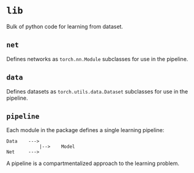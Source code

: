 # `lib`

Bulk of python code for learning from dataset.

## `net`

Defines networks  as `torch.nn.Module` subclasses for use in the pipeline.

## `data`

Defines datasets as `torch.utils.data.Dataset` subclasses for use in the pipeline.

## `pipeline`

Each module in the package defines a single learning pipeline:

```
Data    --->
            |-->    Model
Net     --->
```

A pipeline is a compartmentalized approach to the learning problem.
